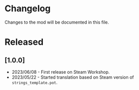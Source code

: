 # Changelog

Changes to the mod will be documented in this file.

# Released

## [1.0.0]
- 2023/06/08 - First release on Steam Workshop.
- 2023/05/22 - Started translation based on Steam version of `strings_template.pot`.
